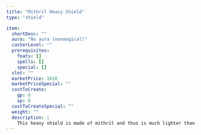 ```yaml
---
title: "Mithril Heavy Shield"
type: "shield"

item:
  shortDesc: ""
  aura: "No aura (nonmagical)"
  casterLevel: ""
  prerequisites:
    feats: []
    spells: []
    special: []
  slot: ""
  marketPrice: 1020
  marketPriceSpecial: ""
  costToCreate:
    gp: 0
    xp: 0
  costToCreateSpecial: ""
  weight: ""
  description: |
    This heavy shield is made of mithril and thus is much lighter than a standard steel shield. It has a 5% arcane spell failure chance and no armor check penalty. It weighs 5 pounds.
---
```

